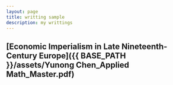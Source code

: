 ```yaml
---
layout: page
title: writting sample
description: my writtings
---
```




[Economic Imperialism in Late Nineteenth-Century Europe]({{ BASE_PATH }}/assets/Yunong Chen_Applied Math_Master.pdf)
---
